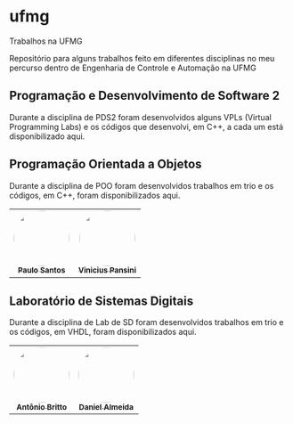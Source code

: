 # ufmg
Trabalhos na UFMG

Repositório para alguns trabalhos feito em diferentes disciplinas no meu percurso dentro de Engenharia de Controle e Automação na UFMG

## Programação e Desenvolvimento de Software 2

Durante a disciplina de PDS2 foram desenvolvidos alguns VPLs (Virtual Programming Labs) e os códigos que desenvolvi, em C++, a cada um está disponibilizado aqui.

## Programação Orientada a Objetos
Durante a disciplina de POO foram desenvolvidos trabalhos em trio e os códigos, em C++, foram disponibilizados aqui. 

<table>
  <tr>
    <td align="center"><a href="https://github.com/estevao97"><img style="border-radius: 50%;" src="https://github.com/estevao97.png" width="100px;" alt=""/><br /><sub><b>Paulo Santos</b></sub></a><br />
    <td align="center"><a href="https://www.linkedin.com/in/vinicius-pansini-cunha-147429207/"><img style="border-radius: 50%;" src="https://media-exp1.licdn.com/dms/image/C4D03AQGWdaFvYY2uZg/profile-displayphoto-shrink_200_200/0/1616442315093?e=1633564800&v=beta&t=tkOtc9zdM4sHSnt2NbliVsV9fO0B5b3EsCL_VRMkXP4" width="100px;" alt=""/><br /><sub><b>Vinicius Pansini</b></sub></a><br />
  </tr>
</table>

## Laboratório de Sistemas Digitais
Durante a disciplina de Lab de SD foram desenvolvidos trabalhos em trio e os códigos, em VHDL, foram disponibilizados aqui.

<table>
  <tr>
    <td align="center"><a href="https://github.com/antoniobritto07"><img style="border-radius: 50%;" src="https://github.com/antoniobritto07.png" width="100px;" alt=""/><br /><sub><b>Antônio Britto</b></sub></a><br />
    <td align="center"><a href="https://github.com/daniel-web15"><img style="border-radius: 50%;" src="https://github.com/daniel-web15.png" width="100px;" alt=""/><br /><sub><b>Daniel Almeida</b></sub></a><br />
  </tr>
</table>
